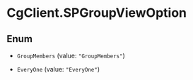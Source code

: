 # CgClient.SPGroupViewOption

## Enum


* `GroupMembers` (value: `"GroupMembers"`)

* `EveryOne` (value: `"EveryOne"`)


